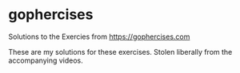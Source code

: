 # gophercises
Solutions to the Exercies from https://gophercises.com

These are my solutions for these exercises. Stolen liberally from the accompanying videos.
